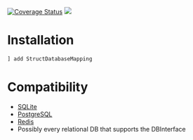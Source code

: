 [![Coverage Status](https://coveralls.io/repos/github/lucianolorenti/StructDatabaseMapping.jl/badge.svg)](https://coveralls.io/github/lucianolorenti/StructDatabaseMapping.jl)  [![](https://img.shields.io/badge/docs-dev-blue.svg)](https://lucianolorenti.github.io/StructDatabaseMapping.jl/dev/index.html)

# Installation
```julia
] add StructDatabaseMapping
```



# Compatibility
* [SQLite](https://github.com/JuliaDatabases/SQLite.jl)
* [PostgreSQL](https://github.com/invenia/LibPQ.jl)
* [Redis](https://github.com/JuliaDatabases/Redis.jl)
* Possibly every relational DB that supports the DBInterface


